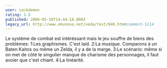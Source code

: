 ```yaml
---
user: Leckdemon
rating: 1.5
published: 2006-05-10T14:44:18.000Z
legacy_url: http://www.emunova.net/veda/test/646.htm#comment-5114
---
```

Le systéme de combat est intéréssant mais le jeu souffre de biens des problémes:
1:Les graphismes. C'est laid.
2:La musique. Comparons à un Baten Kaitos ou même un Zelda, il y a de la marge.
3:Le scénario: même si on met de côté le singulier manque de charisme des personnages, il faut avoier que c'est chiant.
4:La linéarité.